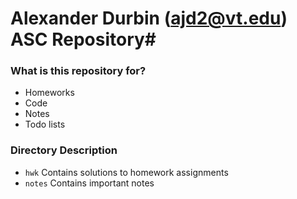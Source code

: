 # Alexander Durbin (ajd2@vt.edu) ASC Repository#

### What is this repository for? ###

* Homeworks
* Code
* Notes
* Todo lists

### Directory Description ###
* `hwk` Contains solutions to homework assignments
* `notes` Contains important notes
